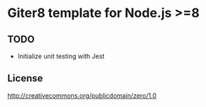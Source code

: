 # Giter8 template for Node.js >=8

## TODO

* Initialize unit testing with Jest

## License

http://creativecommons.org/publicdomain/zero/1.0
